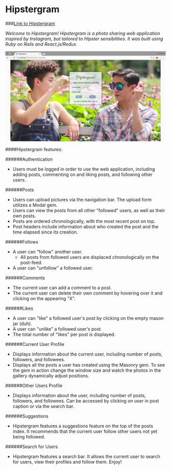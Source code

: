 # Hipstergram

###[Link to Hipstergram](http://thehipstergram.herokuapp.com)

*Welcome to Hipstergram! Hipstergram is a photo sharing web application inspired by Instagram, but tailored to Hipster sensibilities. It was built using Ruby on Rails and React.js/Redux.*

![Hipstergram](/app/assets/images/hipstergram.png)


####Hipstergram features:

######Authentication
  * Users must be logged in order to use the web application, including adding posts, commenting on and liking posts, and following other users.

######Posts
  * Users can upload pictures via the navigation bar. The upload form utilizes a Modal gem.
  * Users can view the posts from all other "followed" users, as well as their own posts.
  * Posts are ordered chronologically, with the most recent post on top.
  * Post headers include information about who created the post and the time elapsed since its creation.

######Follows
  * A user can "follow" another user.
    * All posts from followed users are displaced chronologically on the post-feed.
  * A user can "unfollow" a followed user.

######Comments
  * The current user can add a comment to a post.
  * The current user can delete their own comment by hovering over it and clicking on the appearing "X".

######Likes
  * A user can "like" a followed user's post by clicking on the empty mason jar (duh).
  * A user can "unlike" a followed user's post.
  * The total number of "likes" per post is displayed.

######Current User Profile
  * Displays information about the current user, including number of posts, followers, and followees.
  * Displays all the posts a user has created using the Masonry gem. To see the gem in action change the window size and watch the photos in the gallery dynamically adjust positions.

######Other Users Profile
  * Displays information about the user, including number of posts, followers, and followees. Can be accessed by clicking on user in post caption or via the search bar.

######Suggestions
  * Hipstergram features a suggestions feature on the top of the posts index. It recommends that the current user follow other users not yet being followed.

######Search for Users
  * Hipstergram features a search bar. It allows the current user to search for users, view their profiles and follow them. Enjoy!

